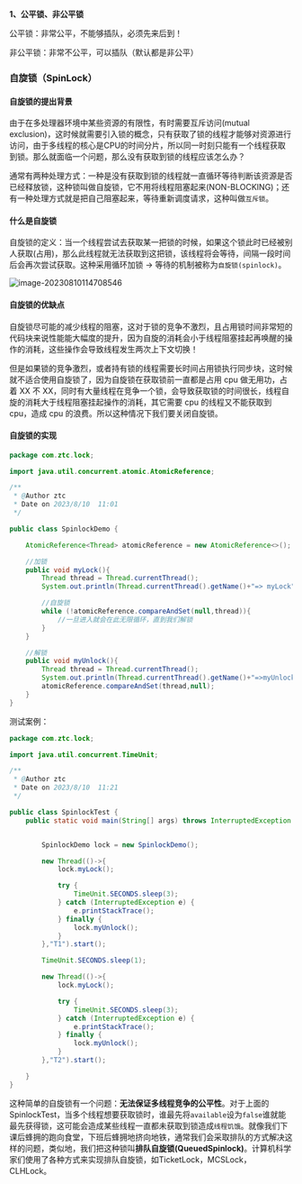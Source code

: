 **1、公平锁、非公平锁**

公平锁：非常公平，不能够插队，必须先来后到！

非公平锁：非常不公平，可以插队（默认都是非公平）





### 自旋锁（SpinLock）

#### 自旋锁的提出背景

由于在多处理器环境中某些资源的有限性，有时需要互斥访问(mutual exclusion)，这时候就需要引入锁的概念，只有获取了锁的线程才能够对资源进行访问，由于多线程的核心是CPU的时间分片，所以同一时刻只能有一个线程获取到锁。那么就面临一个问题，那么没有获取到锁的线程应该怎么办？

通常有两种处理方式：一种是没有获取到锁的线程就一直循环等待判断该资源是否已经释放锁，这种锁叫做自旋锁，它不用将线程阻塞起来(NON-BLOCKING)；还有一种处理方式就是把自己阻塞起来，等待重新调度请求，这种叫做`互斥锁`。

#### 什么是自旋锁

自旋锁的定义：当一个线程尝试去获取某一把锁的时候，如果这个锁此时已经被别人获取(占用)，那么此线程就无法获取到这把锁，该线程将会等待，间隔一段时间后会再次尝试获取。这种采用循环加锁 -> 等待的机制被称为`自旋锁(spinlock)`。

![image-20230810114708546](C:/Users/DELL/AppData/Roaming/Typora/typora-user-images/image-20230810114708546.png)

#### 自旋锁的优缺点

自旋锁尽可能的减少线程的阻塞，这对于锁的竞争不激烈，且占用锁时间非常短的代码块来说性能能大幅度的提升，因为自旋的消耗会小于线程阻塞挂起再唤醒的操作的消耗，这些操作会导致线程发生两次上下文切换！

但是如果锁的竞争激烈，或者持有锁的线程需要长时间占用锁执行同步块，这时候就不适合使用自旋锁了，因为自旋锁在获取锁前一直都是占用 cpu 做无用功，占着 XX 不 XX，同时有大量线程在竞争一个锁，会导致获取锁的时间很长，线程自旋的消耗大于线程阻塞挂起操作的消耗，其它需要 cpu 的线程又不能获取到 cpu，造成 cpu 的浪费。所以这种情况下我们要关闭自旋锁。

#### 自旋锁的实现

```java
package com.ztc.lock;

import java.util.concurrent.atomic.AtomicReference;

/**
 * @Author ztc
 * Date on 2023/8/10  11:01
 */

public class SpinlockDemo {

    AtomicReference<Thread> atomicReference = new AtomicReference<>();

    //加锁
    public void myLock(){
        Thread thread = Thread.currentThread();
        System.out.println(Thread.currentThread().getName()+"=> myLock");

        //自旋锁
        while (!atomicReference.compareAndSet(null,thread)){
            //一旦进入就会在此无限循环，直到我们解锁
        }
    }

    //解锁
    public void myUnlock(){
        Thread thread = Thread.currentThread();
        System.out.println(Thread.currentThread().getName()+"=>myUnlock");
        atomicReference.compareAndSet(thread,null);
    }
}

```

测试案例：

```java
package com.ztc.lock;

import java.util.concurrent.TimeUnit;

/**
 * @Author ztc
 * Date on 2023/8/10  11:21
 */

public class SpinlockTest {
    public static void main(String[] args) throws InterruptedException {


        SpinlockDemo lock = new SpinlockDemo();

        new Thread(()->{
            lock.myLock();

            try {
                TimeUnit.SECONDS.sleep(3);
            } catch (InterruptedException e) {
                e.printStackTrace();
            } finally {
                lock.myUnlock();
            }
        },"T1").start();

        TimeUnit.SECONDS.sleep(1);

        new Thread(()->{
            lock.myLock();

            try {
                TimeUnit.SECONDS.sleep(3);
            } catch (InterruptedException e) {
                e.printStackTrace();
            } finally {
                lock.myUnlock();
            }
        },"T2").start();

    }
}
```

这种简单的自旋锁有一个问题：**无法保证多线程竞争的公平性**。对于上面的SpinlockTest，当多个线程想要获取锁时，谁最先将`available`设为`false`谁就能最先获得锁，这可能会造成某些线程一直都未获取到锁造成`线程饥饿`。就像我们下课后蜂拥的跑向食堂，下班后蜂拥地挤向地铁，通常我们会采取排队的方式解决这样的问题，类似地，我们把这种锁叫**排队自旋锁(QueuedSpinlock)**。计算机科学家们使用了各种方式来实现排队自旋锁，如TicketLock，MCSLock，CLHLock。
